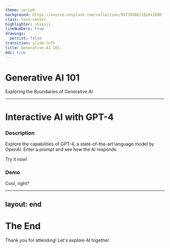 ```yaml
---
theme: seriph
background: https://source.unsplash.com/collection/94734566/1920x1080
class: text-center
highlighter: shikiji
lineNumbers: true
drawings:
  persist: false
transition: slide-left
title: Generative AI 101
mdc: true
---
```


# Generative AI 101
Exploring the Boundaries of Generative AI

---

# Interactive AI with GPT-4

<div grid="~ cols-2 gap-4">
  <div>
    <h3>Description</h3>
    <p>Explore the capabilities of GPT-4, a state-of-the-art language model by OpenAI. Enter a prompt and see how the AI responds.</p>
    <p>Try it now!</p>
  </div>

  <div>
    <h3>Demo</h3>
    <GPT4/>
    <p v-click>
      Cool, right?
    </p>
  </div>
</div>

---
layout: end
---

# The End

Thank you for attending! Let's explore AI together.
